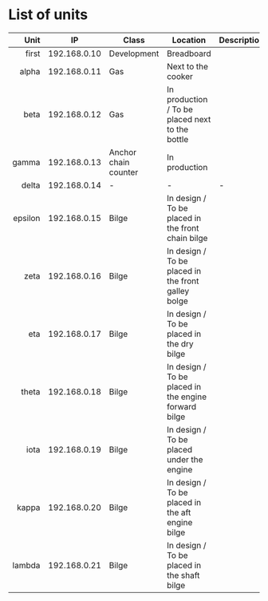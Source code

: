 # List of units

| Unit    | IP           | Class                | Location | Description |
|--------:|:---:         | ---                  |---|---|
| first   | 192.168.0.10 | Development          | Breadboard |
| alpha   | 192.168.0.11 | Gas                  | Next to the cooker | 
| beta    | 192.168.0.12 | Gas                  | In production / To be placed next to the bottle |
| gamma   | 192.168.0.13 | Anchor chain counter | In production | 
| delta   | 192.168.0.14 | -                    | - | -
| epsilon | 192.168.0.15 | Bilge                | In design / To be placed in the front chain bilge |
| zeta    | 192.168.0.16 | Bilge                | In design / To be placed in the front galley bolge |
| eta     | 192.168.0.17 | Bilge                | In design / To be placed in the dry bilge |
| theta   | 192.168.0.18 | Bilge                | In design / To be placed in the engine forward bilge |
| iota    | 192.168.0.19 | Bilge                | In design / To be placed under the engine |
| kappa   | 192.168.0.20 | Bilge                | In design / To be placed in the aft engine bilge |
| lambda  | 192.168.0.21 | Bilge                | In design / To be placed in the shaft bilge |
